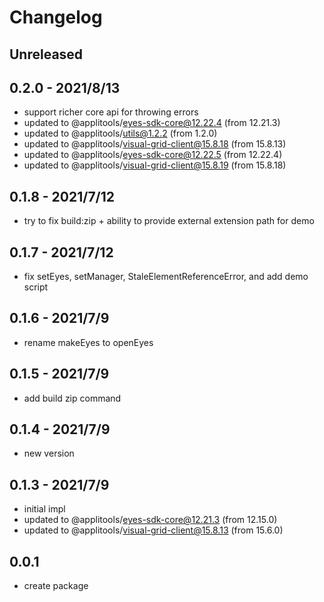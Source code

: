 # Changelog

## Unreleased


## 0.2.0 - 2021/8/13

- support richer core api for throwing errors
- updated to @applitools/eyes-sdk-core@12.22.4 (from 12.21.3)
- updated to @applitools/utils@1.2.2 (from 1.2.0)
- updated to @applitools/visual-grid-client@15.8.18 (from 15.8.13)
- updated to @applitools/eyes-sdk-core@12.22.5 (from 12.22.4)
- updated to @applitools/visual-grid-client@15.8.19 (from 15.8.18)

## 0.1.8 - 2021/7/12

- try to fix build:zip + ability to provide external extension path for demo

## 0.1.7 - 2021/7/12

- fix setEyes, setManager, StaleElementReferenceError, and add demo script

## 0.1.6 - 2021/7/9

- rename makeEyes to openEyes

## 0.1.5 - 2021/7/9

- add build zip command

## 0.1.4 - 2021/7/9

- new version

## 0.1.3 - 2021/7/9

- initial impl
- updated to @applitools/eyes-sdk-core@12.21.3 (from 12.15.0)
- updated to @applitools/visual-grid-client@15.8.13 (from 15.6.0)

## 0.0.1

- create package

